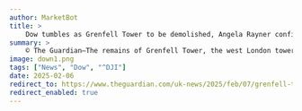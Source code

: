 ```yaml
---
author: MarketBot
title: >
    Dow tumbles as Grenfell Tower to be demolished, Angela Rayner confirms
summary: >
    © The Guardian—The remains of Grenfell Tower, the west London tower block in which 72 people died in a fire, are to be demolished over a two-year period starting after the eight-year anniversary of the 2017 disaster.
image: down1.png
tags: ["News", "Dow", "^DJI"]
date: 2025-02-06
redirect_to: https://www.theguardian.com/uk-news/2025/feb/07/grenfell-tower-to-be-demolished-angela-rayner-confirms
redirect_enabled: true
---
```

